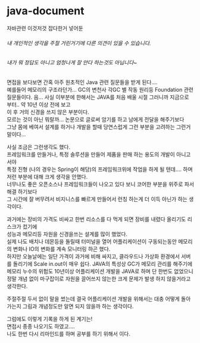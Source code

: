 # java-document

자바관련 이것저것 잡다한거 넣어둔    

###### 내 개인적인 생각을 주절 거린거기에 다른 의견이 있을 수 있습니다.
###### 내가 뭐 정답도 아니고 엄청나게 잘 안다 하는것도 아닙니다~

면접을 보다보면 간혹 아주 원초적인 Java 관련 질문들을 받게 된다....  
예를들어 메모리의 구조라던가... GC의 변천사 각GC 별 작동 원리등 Foundation 관련 질문들이다.
음... 사실 이부분에 한해서는 JAVA를 처음 배울 시절 그러니까 지금으로 부터.. 약 10년 이상 전에 보고   
이 후 거의 신경을 쓰지 않은 부분이다.   
모르는 것이 아닌 뭐랄까... 논문으로 글로써 암기를 하고 남에게 전달을 해주기보다   
그냥 몸에 베여서 설계를 하거나 개발을 할때 당연스럽게 그런 부분을 고려하는 그런거 말이다...   

사실 조금은 그런생각도 했다.   
프레임워크를 만들거나, 특정 솔루션을 만들어 제품을 판매 하는 용도의 개발이 아니고서야   
특정 진형 (나의 경우는 Spring이 해당)의 프레임워크위에 작업을 하게 될 텐데.... 하며 저런 부분에 대해 크게 생각을 안했다.   
너무나도 좋은 오픈소스나 프레임워크들이 나오고 있다 보니 코어한 부분을 위주로 파서 해결 하기보다   
그 시간에 잘 버무려서 비지니스를 빠르게 만들어서 런칭 하는게 더 이득 아닌가 하는 생각이다.   

과거에는 장비의 가격도 비싸고 한번 리소스를 다 먹게 되면 장비를 내렸다 올리기도 리스크가 컸기에   
성능과 메모리등 자원을 신경을쓰는 설계를 많이 했었다.   
실제 나도 배치나 데몬등을 돌릴때 터미널을 열어 어플리케이션이 구동되는동안 메모리의 변화나 IO의 변화를 계속 모니터링 하곤 했다.   
하지만 오늘날에는 일단 가격이 과거에 비해 싸지고, 클라우드나 가상화 환경에서 서버를 돌리기에 Scale in.out이 매우 쉽다. 
JAVA의 특성상 GC가 메모리 관리를 해주기에 메모리 누수의 위험도 10년이상 어플리케이션 개발을 JAVA로 하며 단 한번도 없었으니
정말 개념 없이 마구잡이로 자원을 끌어쓰지 않는한 크게 문제가 발생 하지 않을거라고 생각한다.   

주절주절 두서 없이 말을 썼는데 결국 어플리케이션 개발을 위해서는 대충 어떻게 돌아가는지 그림과 개념정도만 알면 되지 않을까 하는 생각이다.   

그럼에도 이렇게 기록을 하게 된 계기는!   
면접시 종종 나오기도 하였고....   
나도 한번 다시 리마인드를 하며 공부를 하기 위해서 이다.
